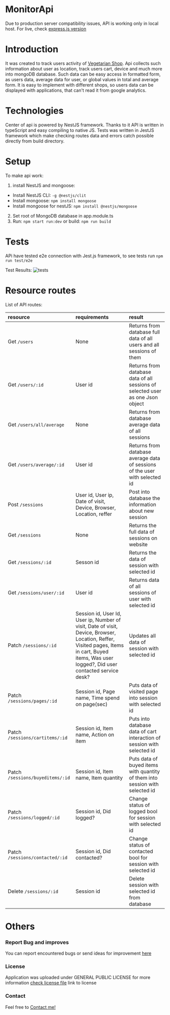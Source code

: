 # MonitorApi
Due to production server compatibility issues, API is working only in local host. For live, check [express.js version](https://github.com/TomaszOrpik/MonitorApi_Nodejs)

# Introduction
It was created to track users activity of [Vegetarian Shop](https://vegeshop-714fb.firebaseapp.com/). Api collects such information about user as location, track users cart, device and much more into mongoDB database. Such data can be easy access in formatted form, as users data, average data for user, or global values in total and average form. It is easy to implement with different shops, so users data can be displayed with applications, that can't read it from google analytics.

# Technologies
Center of api is powered by NestJS framework. Thanks to it API is written in typeScript and easy compiling to native JS. Tests was written in JestJS framework which make checking routes data and errors catch possible directly from build directory.

# Setup
To make api work:
1. install NestJS and mongoose:
- Install NestJS CLI: `-g @nestjs/clit`
- Install mongoose: `npm install mongoose`
- Install mongoose for nestJS: `npm install @nestjs/mongoose`
2. Set root of MongoDB database in app.module.ts
3. Run: `npm start run:dev` or build: `npm run build`

# Tests
APi have tested e2e connection with Jest.js framework, to see tests run `npm run test/e2e`

Test Results:
![tests](https://i.imgur.com/JMRNeeo.jpg)

# Resource routes
List of API routes:


| resource      | requirements        |result        |
|:--------------|:--------------------|:-------------|
| Get `/users` | None | Returns from database full data of all users and all sessions of them |
| Get `/users/:id` | User id | Returns from database data of all sessions of selected user as one Json object|
| Get `/users/all/average` | None | Returns from database average data of all sessions |
| Get `/users/average/:id` | User id | Returns from database average data of sessions of the user with selected id |
| Post `/sessions` | User id, User ip, Date of visit, Device, Browser, Location, reffer | Post into database the information about new session |
| Get `/sessions` | None | Returns the full data of sessions on website |
| Get `/sessions/:id` | Sesson id | Returns the data of session with selected id |
| Get `/sessions/user/:id` | User id | Returns data of all sessions of user with selected id |
| Patch `/sessions/:id` | Session id, User Id, User ip, Number of visit, Date of visit, Device, Browser, Location, Reffer, Visited pages, Items in cart, Buyed items, Was user logged?, Did user contacted service desk? | Updates all data of session with selected id |
| Patch `/sessions/pages/:id` | Session id, Page name, Time spend on page(sec) | Puts data of visited page into session with selected id |
| Patch `/sessions/cartitems/:id` | Session id, Item name, Action on item | Puts into database data of cart interaction of session with selected id |
| Patch `/sessions/buyeditems/:id` | Session id, Item name, Item quantity | Puts data of buyed items with quantity of them into session with selected id |
| Patch `/sessions/logged/:id` | Session id, Did logged? | Change status of logged bool for session with selected id |
| Patch `/sessions/contacted/:id` | Session id, Did contacted? | Change status of contacted bool for session with selected id |
| Delete `/sessions/:id` | Session id | Delete session with selected id from database |

# Others
### Report Bug and improves

You can report encountered bugs or send ideas for improvement [here](https://github.com/TomaszOrpik/MonitorApi/issues/new)


### License

Application was uploaded under GENERAL PUBLIC LICENSE for more information [check license file](https://github.com/TomaszOrpik/MonitorApi/blob/master/LICENSE) link to license

### Contact

Feel free to [Contact me!](https://github.com/TomaszOrpik)
